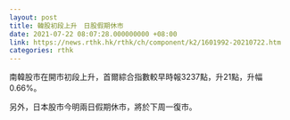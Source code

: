 ```yaml
---
layout: post
title: 韓股初段上升　日股假期休市
date: 2021-07-22 08:07:28.000000000 +08:00
link: https://news.rthk.hk/rthk/ch/component/k2/1601992-20210722.htm
categories: rthk
---
```


南韓股市在開市初段上升，首爾綜合指數較早時報3237點，升21點，升幅0.66%。

另外，日本股市今明兩日假期休市，將於下周一復市。
